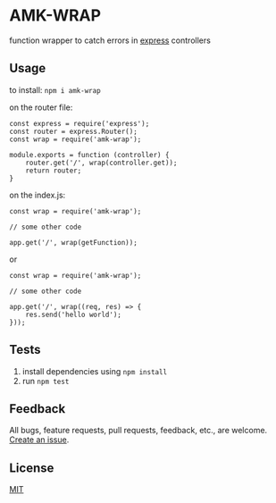 # AMK-WRAP

function wrapper to catch errors in [express](https://expressjs.com/) controllers

## Usage

to install: `npm i amk-wrap`

on the router file:
```
const express = require('express');
const router = express.Router();
const wrap = require('amk-wrap');

module.exports = function (controller) {
	router.get('/', wrap(controller.get));
	return router;
}

```

on the index.js:
```
const wrap = require('amk-wrap');

// some other code

app.get('/', wrap(getFunction));
```
or
```
const wrap = require('amk-wrap');

// some other code

app.get('/', wrap((req, res) => {
	res.send('hello world');
}));
```

## Tests
1. install dependencies using `npm install`
2. run `npm test`

## Feedback

All bugs, feature requests, pull requests, feedback, etc., are welcome. [Create an issue](https://github.com/amkjs/amk-wrap/issues).

## License
[MIT](https://github.com/amkjs/amk-wrap/blob/master/LICENSE)
